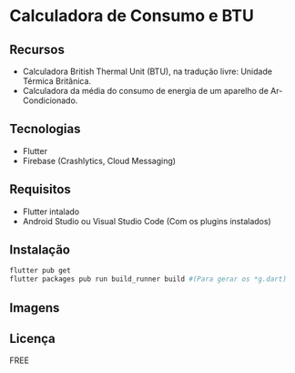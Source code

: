 # Calculadora de Consumo e BTU

## Recursos
- Calculadora British Thermal Unit (BTU), na tradução livre: Unidade Térmica Britânica.
- Calculadora da média do consumo de energia de um aparelho de Ar-Condicionado.

## Tecnologias
- Flutter
- Firebase (Crashlytics, Cloud Messaging)


## Requisitos
- Flutter intalado
- Android Studio ou Visual Studio Code (Com os plugins instalados)

## Instalação

```sh
flutter pub get
flutter packages pub run build_runner build #(Para gerar os *g.dart)
```
## Imagens

## Licença
FREE